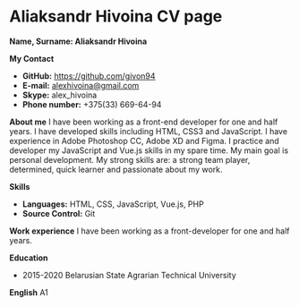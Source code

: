 # Aliaksandr Hivoina CV page

**Name, Surname: Aliaksandr Hivoina**

**My Contact**
- **GitHub:** https://github.com/givon94
- **E-mail:** alexhivoina@gmail.com
- **Skype:** alex_hivoina
- **Phone number:** +375(33) 669-64-94

**About me**
I have been working as a front-end developer for one and half years. I have developed skills including HTML, CSS3 and JavaScript. I have experience in Adobe Photoshop CC, Adobe XD and Figma. I practice and developer my JavaScript and Vue.js skills in my spare time. My main goal is personal development. My strong skills are: a strong team player, determined, quick learner and passionate about my work.

**Skills**
- **Languages:** HTML, CSS, JavaScript, Vue.js, PHP
- **Source Control:** Git

**Work experience**
I have been working as a front-developer for one and half years.

**Education**
- 2015-2020 Belarusian State Agrarian Technical University

**English**
A1
